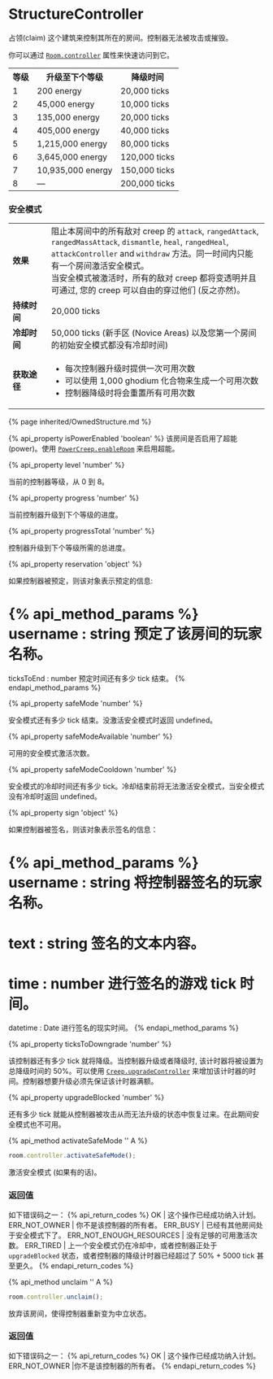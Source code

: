 # StructureController

<img src="img/controller.png" alt="" align="right" />

占领(claim) 这个建筑来控制其所在的房间。控制器无法被攻击或摧毁。

你可以通过 [`Room.controller`](#Room.controller) 属性来快速访问到它。

<table class="table gameplay-info">
    <tbody>
    <tr>
        <th><strong>等级</strong></th>
        <th>升级至下个等级</th>
        <th>降级时间</th>
    </tr>
    <tr>
        <td>1</td>
        <td>200 energy</td>
        <td>20,000 ticks</td>
    </tr>
    <tr>
        <td>2</td>
        <td>45,000 energy</td>
        <td>10,000 ticks</td>
    </tr>
    <tr>
        <td>3</td>
        <td>135,000 energy</td>
        <td>20,000 ticks</td>
    </tr>
    <tr>
        <td>4</td>
        <td>405,000 energy</td>
        <td>40,000 ticks</td>
    </tr>
    <tr>
        <td>5</td>
        <td>1,215,000 energy</td>
        <td>80,000 ticks</td>
    </tr>
    <tr>
        <td>6</td>
        <td>3,645,000 energy</td>
        <td>120,000 ticks</td>
    </tr>
    <tr>
        <td>7</td>
        <td>10,935,000 energy</td>
        <td>150,000 ticks</td>
    </tr>
    <tr>
        <td>8</td>
        <td>—</td>
        <td>200,000 ticks</td>
    </tr>
    </tbody>
</table>
	
### 安全模式
	
<table class=gameplay-info>
    <tbody>
    <tr>
        <td style="width:60px;"><strong>效果</strong></td>
        <td>阻止本房间中的所有敌对 creep 的 <code>attack</code>, <code>rangedAttack</code>, <code>rangedMassAttack</code>, <code>dismantle</code>, <code>heal</code>, <code>rangedHeal</code>, <code>attackController</code> and <code>withdraw</code> 方法。同一时间内只能有一个房间激活安全模式。<br/>
    当安全模式被激活时，所有的敌对 creep 都将变透明并且可通过, 您的 creep 可以自由的穿过他们 (反之亦然)。</td>
    </tr>
    <tr>
        <td style="width:60px;"><strong>持续时间</strong></td>
        <td>20,000 ticks</td>
    </tr>
    <tr>
        <td style="width:60px;"><strong>冷却时间</strong></td>
        <td>50,000 ticks (新手区 (Novice Areas) 以及您第一个房间的初始安全模式都没有冷却时间)</td>
    </tr>
    <tr>
        <td style="width:60px;"><strong>获取途径</strong></td>
        <td>
            <ul>
                <li>每次控制器升级时提供一次可用次数</li>
                <li>可以使用 1,000 ghodium 化合物来生成一个可用次数</li>
                <li>控制器降级时将会重置所有可用次数</li>
            </ul>
        </td>
    </tr>
    </tbody>
</table>

{% page inherited/OwnedStructure.md %}

{% api_property isPowerEnabled 'boolean' %}
该房间是否启用了超能 (power)。使用 [`PowerCreep.enableRoom`](#PowerCreep.enableRoom) 来启用超能。

{% api_property level 'number' %}



当前的控制器等级，从 0 到 8。



{% api_property progress 'number' %}



当前控制器升级到下个等级的进度。



{% api_property progressTotal 'number' %}



控制器升级到下个等级所需的总进度。



{% api_property reservation 'object' %}



如果控制器被预定，则该对象表示预定的信息:

{% api_method_params %}
username : string
预定了该房间的玩家名称。
===
ticksToEnd : number
预定时间还有多少 tick 结束。
{% endapi_method_params %}


{% api_property safeMode 'number' %}



安全模式还有多少 tick 结束。没激活安全模式时返回 undefined。



{% api_property safeModeAvailable 'number' %}



可用的安全模式激活次数。



{% api_property safeModeCooldown 'number' %}



安全模式的冷却时间还有多少 tick。冷却结束前将无法激活安全模式，当安全模式没有冷却时返回 undefined。



{% api_property sign 'object' %}



如果控制器被签名，则该对象表示签名的信息：

{% api_method_params %}
username : string
将控制器签名的玩家名称。
===
text : string
签名的文本内容。
===
time : number
进行签名的游戏 tick 时间。
===
datetime : Date
进行签名的现实时间。
{% endapi_method_params %}


{% api_property ticksToDowngrade 'number' %}



该控制器还有多少 tick 就将降级。当控制器升级或者降级时, 该计时器将被设置为总降级时间的 50%。可以使用 <code><a href="#Creep.upgradeController">Creep.upgradeController</a></code> 来增加该计时器的时间。控制器想要升级必须先保证该计时器满额。



{% api_property upgradeBlocked 'number' %}



还有多少 tick 就能从控制器被攻击从而无法升级的状态中恢复过来。在此期间安全模式也不可用。



{% api_method activateSafeMode '' A %}

```javascript
room.controller.activateSafeMode();
```

激活安全模式 (如果有的话)。



### 返回值

如下错误码之一：
{% api_return_codes %}
OK | 这个操作已经成功纳入计划。
ERR_NOT_OWNER | 你不是该控制器的所有者。
ERR_BUSY | 已经有其他房间处于安全模式下了。
ERR_NOT_ENOUGH_RESOURCES | 没有足够的可用激活次数。
ERR_TIRED | 上一个安全模式仍在冷却中，或者控制器正处于 `upgradeBlocked` 状态，或者控制器的降级计时器已经超过了 50% + 5000 tick 甚至更久。
{% endapi_return_codes %}



{% api_method unclaim '' A %}

```javascript
room.controller.unclaim();
```

放弃该房间，使得控制器重新变为中立状态。



### 返回值

如下错误码之一：
{% api_return_codes %}
OK | 这个操作已经成功纳入计划。
ERR_NOT_OWNER |你不是该控制器的所有者。
{% endapi_return_codes %}


